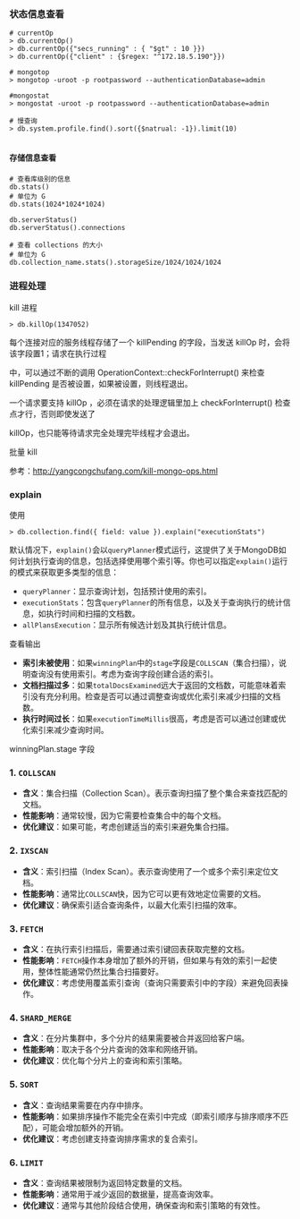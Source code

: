 ### 状态信息查看

```
# currentOp
> db.currentOp() 
> db.currentOp({"secs_running" : { "$gt" : 10 }})
> db.currentOp({"client" : {$regex: "^172.18.5.190"}})

# mongotop
> mongotop -uroot -p rootpassword --authenticationDatabase=admin

#mongostat
> mongostat -uroot -p rootpassword --authenticationDatabase=admin

# 慢查询
> db.system.profile.find().sort({$natrual: -1}).limit(10)


```



#### 存储信息查看

```
# 查看库级别的信息
db.stats()
# 单位为 G
db.stats(1024*1024*1024) 

db.serverStatus()
db.serverStatus().connections

# 查看 collections 的大小
# 单位为 G
db.collection_name.stats().storageSize/1024/1024/1024
```



### 进程处理

kill 进程

```
> db.killOp(1347052)
```

每个连接对应的服务线程存储了一个 killPending 的字段，当发送 killOp 时，会将该字段置1；请求在执行过程

中，可以通过不断的调用 OperationContext::checkForInterrupt() 来检查 killPending 是否被设置，如果被设置，则线程退出。

一个请求要支持 killOp ，必须在请求的处理逻辑里加上 checkForInterrupt() 检查点才行，否则即使发送了

killOp，也只能等待请求完全处理完毕线程才会退出。

批量 kill

参考：http://yangcongchufang.com/kill-mongo-ops.html



### explain

使用

```
> db.collection.find({ field: value }).explain("executionStats")

```

默认情况下，`explain()`会以`queryPlanner`模式运行，这提供了关于MongoDB如何计划执行查询的信息，包括选择使用哪个索引等。你也可以指定`explain()`运行的模式来获取更多类型的信息：

- `queryPlanner`：显示查询计划，包括预计使用的索引。
- `executionStats`：包含`queryPlanner`的所有信息，以及关于查询执行的统计信息，如执行时间和扫描的文档数。
- `allPlansExecution`：显示所有候选计划及其执行统计信息。

查看输出

- **索引未被使用**：如果`winningPlan`中的`stage`字段是`COLLSCAN`（集合扫描），说明查询没有使用索引。考虑为查询字段创建合适的索引。
- **文档扫描过多**：如果`totalDocsExamined`远大于返回的文档数，可能意味着索引没有充分利用。检查是否可以通过调整查询或优化索引来减少扫描的文档数。
- **执行时间过长**：如果`executionTimeMillis`很高，考虑是否可以通过创建或优化索引来减少查询时间。

winningPlan.stage 字段

###  1. `COLLSCAN`

- **含义**：集合扫描（Collection Scan）。表示查询扫描了整个集合来查找匹配的文档。
- **性能影响**：通常较慢，因为它需要检查集合中的每个文档。
- **优化建议**：如果可能，考虑创建适当的索引来避免集合扫描。

### 2. `IXSCAN`

- **含义**：索引扫描（Index Scan）。表示查询使用了一个或多个索引来定位文档。
- **性能影响**：通常比`COLLSCAN`快，因为它可以更有效地定位需要的文档。
- **优化建议**：确保索引适合查询条件，以最大化索引扫描的效率。

### 3. `FETCH`

- **含义**：在执行索引扫描后，需要通过索引键回表获取完整的文档。
- **性能影响**：`FETCH`操作本身增加了额外的开销，但如果与有效的索引一起使用，整体性能通常仍然比集合扫描要好。
- **优化建议**：考虑使用覆盖索引查询（查询只需要索引中的字段）来避免回表操作。

### 4. `SHARD_MERGE`

- **含义**：在分片集群中，多个分片的结果需要被合并返回给客户端。
- **性能影响**：取决于各个分片查询的效率和网络开销。
- **优化建议**：优化每个分片上的查询和索引策略。

### 5. `SORT`

- **含义**：查询结果需要在内存中排序。
- **性能影响**：如果排序操作不能完全在索引中完成（即索引顺序与排序顺序不匹配），可能会增加额外的开销。
- **优化建议**：考虑创建支持查询排序需求的复合索引。

### 6. `LIMIT`

- **含义**：查询结果被限制为返回特定数量的文档。
- **性能影响**：通常用于减少返回的数据量，提高查询效率。
- **优化建议**：通常与其他阶段结合使用，确保查询和索引策略的有效性。